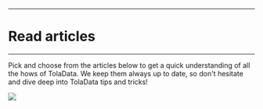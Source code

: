 ****
# Read articles
---

Pick and choose from the articles below to get a quick understanding of all the hows of TolaData. We keep them always up to date, so don't hesitate and dive deep into TolaData tips and tricks!

![](/assets_en/arrow.png) 


